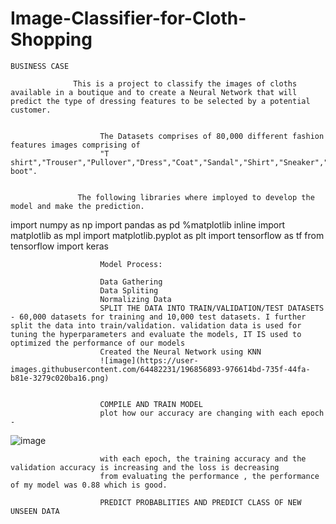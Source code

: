 # Image-Classifier-for-Cloth-Shopping

      
    BUSINESS CASE
    
                  This is a project to classify the images of cloths available in a boutique and to create a Neural Network that will predict the type of dressing features to be selected by a potential customer. 
                  
                        
                        The Datasets comprises of 80,000 different fashion features images comprising of 
                        "T shirt","Trouser","Pullover","Dress","Coat","Sandal","Shirt","Sneaker","Bag","Ankle boot". 
                        
                        
                   The following libraries where imployed to develop the model and make the prediction.
                   
import numpy as np
import pandas as pd
%matplotlib inline
import matplotlib as mpl
import matplotlib.pyplot as plt
import tensorflow as tf
from tensorflow import keras 


                        Model Process:
                        
                        Data Gathering
                        Data Spliting
                        Normalizing Data
                        SPLIT THE DATA INTO TRAIN/VALIDATION/TEST DATASETS - 60,000 datasets for training and 10,000 test datasets. I further split the data into train/validation. validation data is used for tuning the hyperparameters and evaluate the models, IT IS used to optimized the performance of our models
                        Created the Neural Network using KNN
                        ![image](https://user-images.githubusercontent.com/64482231/196856893-976614bd-735f-44fa-b81e-3279c020ba16.png)


                        COMPILE AND TRAIN MODEL
                        plot how our accuracy are changing with each epoch - 

![image](https://user-images.githubusercontent.com/64482231/196857283-28780eba-1cd6-4ea5-b8a2-90fa94c46b5d.png)



                        with each epoch, the training accuracy and the validation accuracy is increasing and the loss is decreasing
                        from evaluating the performance , the performance of my model was 0.88 which is good. 
                        
                        PREDICT PROBABLITIES AND PREDICT CLASS OF NEW UNSEEN DATA
                        
